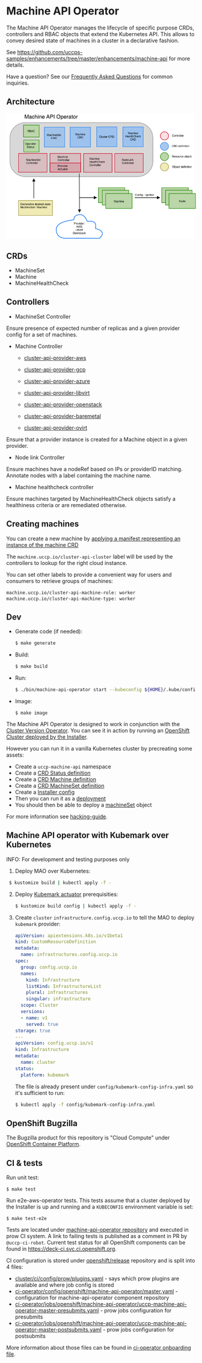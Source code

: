 # Machine API Operator

The Machine API Operator manages the lifecycle of specific purpose CRDs, controllers and RBAC objects that extend the Kubernetes API.
This allows to convey desired state of machines in a cluster in a declarative fashion.

See https://github.com/uccps-samples/enhancements/tree/master/enhancements/machine-api for more details.

Have a question? See our [Frequently Asked Questions](FAQ.md) for common inquiries.

## Architecture

![Machine API Operator overview](machine-api-operator.png)

## CRDs

- MachineSet
- Machine
- MachineHealthCheck

## Controllers

- MachineSet Controller

Ensure presence of expected number of replicas and a given provider config for a set of machines.

- Machine Controller

  - [cluster-api-provider-aws](https://github.com/uccps-samples/cluster-api-provider-aws)

  - [cluster-api-provider-gcp](https://github.com/openshift/cluster-api-provider-gcp)

  - [cluster-api-provider-azure](https://github.com/uccps-samples/cluster-api-provider-azure)

  - [cluster-api-provider-libvirt](https://github.com/uccps-samples/cluster-api-provider-libvirt)

  - [cluster-api-provider-openstack](https://github.com/uccps-samples/cluster-api-provider-openstack)

  - [cluster-api-provider-baremetal](https://github.com/uccps-samples/cluster-api-provider-baremetal)

  - [cluster-api-provider-ovirt](https://github.com/uccps-samples/cluster-api-provider-ovirt)

Ensure that a provider instance is created for a Machine object in a given provider.

- Node link Controller

Ensure machines have a nodeRef based on IPs or providerID matching.
Annotate nodes with a label containing the machine name.


- Machine healthcheck controller

Ensure machines targeted by MachineHealthCheck objects satisfy a healthiness criteria or are remediated otherwise.

## Creating machines

You can create a new machine by [applying a manifest representing an instance of the machine CRD](docs/examples/machine.yaml)

The `machine.uccp.io/cluster-api-cluster` label will be used by the controllers to lookup for the right cloud instance.

You can set other labels to provide a convenient way for users and consumers to retrieve groups of machines:
```
machine.uccp.io/cluster-api-machine-role: worker
machine.uccp.io/cluster-api-machine-type: worker
```

## Dev

- Generate code (if needed):

  ```sh
  $ make generate
  ```

- Build:

  ```sh
  $ make build
  ```

- Run:

  ```sh
  $ ./bin/machine-api-operator start --kubeconfig ${HOME}/.kube/config --images-json=pkg/operator/fixtures/images.json
  ```

- Image:

  ```
  $ make image
  ```

The Machine API Operator is designed to work in conjunction with the [Cluster Version Operator](https://github.com/uccps-samples/cluster-version-operator).
You can see it in action by running an [OpenShift Cluster deployed by the Installer](https://github.com/uccps-samples/installer).

However you can run it in a vanilla Kubernetes cluster by precreating some assets:

- Create a `uccp-machine-api` namespace
- Create a [CRD Status definition](config/0000_00_cluster-version-operator_01_clusteroperator.crd.yaml)
- Create a [CRD Machine definition](install/0000_30_machine-api-operator_02_machine.crd.yaml)
- Create a [CRD MachineSet definition](install/0000_30_machine-api-operator_03_machineset.crd.yaml)
- Create a [Installer config](config/kubemark-config-infra.yaml)
- Then you can run it as a [deployment](install/0000_30_machine-api-operator_11_deployment.yaml)
- You should then be able to deploy a [machineSet](config/machineset.yaml) object

For more information see [hacking-guide](docs/dev/hacking-guide.md).

## Machine API operator with Kubemark over Kubernetes

INFO: For development and testing purposes only

1. Deploy MAO over Kubernetes:
  ```sh
   $ kustomize build | kubectl apply -f -
   ```

2. Deploy [Kubemark actuator](https://github.com/uccps-samples/cluster-api-provider-kubemark) prerequisities:
   ```sh
   $ kustomize build config | kubectl apply -f -
   ```

3. Create `cluster` `infrastructure.config.uccp.io` to tell the MAO to deploy `kubemark` provider:
   ```yaml
   apiVersion: apiextensions.k8s.io/v1beta1
   kind: CustomResourceDefinition
   metadata:
     name: infrastructures.config.uccp.io
   spec:
     group: config.uccp.io
     names:
       kind: Infrastructure
       listKind: InfrastructureList
       plural: infrastructures
       singular: infrastructure
     scope: Cluster
     versions:
     - name: v1
       served: true
   storage: true
   ---
   apiVersion: config.uccp.io/v1
   kind: Infrastructure
   metadata:
     name: cluster
   status:
     platform: kubemark
   ```

   The file is already present under `config/kubemark-config-infra.yaml` so it's sufficient to run:
   ```sh
   $ kubectl apply -f config/kubemark-config-infra.yaml
   ```

## OpenShift Bugzilla

The Bugzilla product for this repository is "Cloud Compute" under [OpenShift Container Platform](https://bugzilla.redhat.com/enter_bug.cgi?product=OpenShift%20Container%20Platform).

## CI & tests

Run unit test:

```
$ make test
```

Run e2e-aws-operator tests. This tests assume that a cluster deployed by the Installer is up and running and a ```KUBECONFIG``` environment variable is set:

```
$ make test-e2e
```

Tests are located under [machine-api-operator repository][1] and executed in prow CI system. A link to failing tests is published as a comment in PR by `@uccp-ci-robot`. Current test status for all OpenShift components can be found in https://deck-ci.svc.ci.openshift.org.

CI configuration is stored under [openshift/release][2] repository and is split into 4 files:
  - [cluster/ci/config/prow/plugins.yaml][3] - says which prow plugins are available and where job config is stored
  - [ci-operator/config/openshift/machine-api-operator/master.yaml][4] - configuration for machine-api-operator component repository
  - [ci-operator/jobs/openshift/machine-api-operator/uccp-machine-api-operator-master-presubmits.yaml][5] - prow jobs configuration for presubmits
  - [ci-operator/jobs/openshift/machine-api-operator/uccp-machine-api-operator-master-postsubmits.yaml][6] - prow jobs configuration for postsubmits

More information about those files can be found in [ci-operator onboarding file][7].

[1]: https://github.com/uccps-samples/machine-api-operator
[2]: https://github.com/uccps-samples/release
[3]: https://github.com/uccps-samples/release/blob/master/cluster/ci/config/prow/plugins.yaml
[4]: https://github.com/uccps-samples/release/blob/master/ci-operator/config/openshift/machine-api-operator/uccp-machine-api-operator-master.yaml
[5]: https://github.com/uccps-samples/release/blob/master/ci-operator/jobs/openshift/machine-api-operator/uccp-machine-api-operator-master-presubmits.yaml
[6]: https://github.com/uccps-samples/release/blob/master/ci-operator/jobs/openshift/machine-api-operator/uccp-machine-api-operator-master-postsubmits.yaml
[7]: https://github.com/uccps-samples/ci-operator/blob/master/ONBOARD.md
